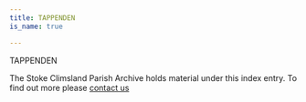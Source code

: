 ```yaml
---
title: TAPPENDEN
is_name: true

---
```


TAPPENDEN


The Stoke Climsland Parish Archive holds material under this index entry. To find out more please [contact us](/contact/)
